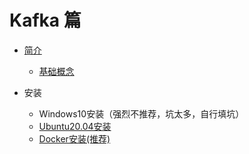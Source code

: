 # Kafka 篇

* [简介](简介.md)
  + [基础概念](基础概念.md)

* 安装
  + Windows10安装（强烈不推荐，坑太多，自行填坑）
  + [Ubuntu20.04安装](../../Linux/Ubuntu/20.04/软件安装/安装Kafka.md)
  + [Docker安装(推荐)](Docker安装.md)
